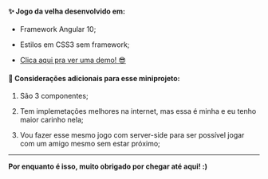 #### ✨ Jogo da velha desenvolvido em:

- Framework Angular 10;

- Estilos em CSS3 sem framework;

- [Clica aqui pra ver uma demo! 😎](https://spa-game-angular.vercel.app/)

  

#### 🚧 Considerações adicionais para esse miniprojeto: 

1. São 3 componentes;

2. Tem implemetações melhores na internet, mas essa é minha e eu tenho maior carinho nela;

3. Vou fazer esse mesmo jogo com server-side para ser possível jogar com um amigo mesmo sem estar próximo;

   

------



**Por enquanto é isso, muito obrigado por chegar até aqui! :)** 